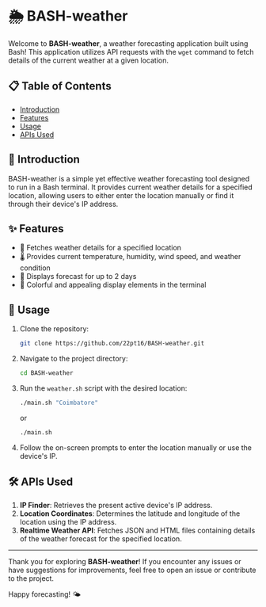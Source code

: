 # 🌦️ BASH-weather

Welcome to **BASH-weather**, a weather forecasting application built using Bash! This application utilizes API requests with the `wget` command to fetch details of the current weather at a given location.

## 📋 Table of Contents
- [Introduction](#introduction)
- [Features](#features)
- [Usage](#usage)
- [APIs Used](#apis-used)

## 👋 Introduction
BASH-weather is a simple yet effective weather forecasting tool designed to run in a Bash terminal. It provides current weather details for a specified location, allowing users to either enter the location manually or find it through their device's IP address.

## ✨ Features
- 📍 Fetches weather details for a specified location
- 🌡️ Provides current temperature, humidity, wind speed, and weather condition
- 📅 Displays forecast for up to 2 days
- 🌈 Colorful and appealing display elements in the terminal

## 🚀 Usage
1. Clone the repository:
    ```bash
    git clone https://github.com/22pt16/BASH-weather.git
    ```
2. Navigate to the project directory:
    ```bash
    cd BASH-weather
    ```

3. Run the `weather.sh` script with the desired location:
    ```bash
    ./main.sh "Coimbatore"
    ```

    or

    ```bash
    ./main.sh
    ```

4. Follow the on-screen prompts to enter the location manually or use the device's IP.

## 🛠️ APIs Used
1. **IP Finder**: Retrieves the present active device's IP address.
2. **Location Coordinates**: Determines the latitude and longitude of the location using the IP address.
3. **Realtime Weather API**: Fetches JSON and HTML files containing details of the weather forecast for the specified location.

---

Thank you for exploring **BASH-weather**! If you encounter any issues or have suggestions for improvements, feel free to open an issue or contribute to the project.

Happy forecasting! 🌤️
